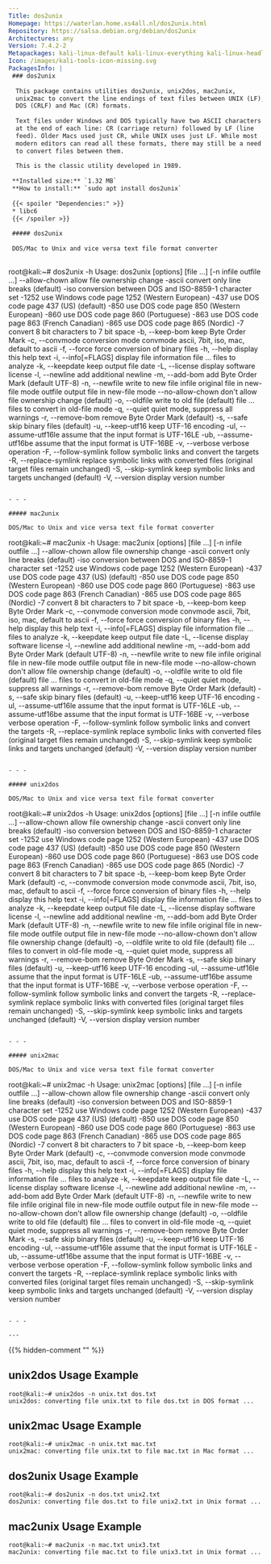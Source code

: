 ```yaml
---
Title: dos2unix
Homepage: https://waterlan.home.xs4all.nl/dos2unix.html
Repository: https://salsa.debian.org/debian/dos2unix
Architectures: any
Version: 7.4.2-2
Metapackages: kali-linux-default kali-linux-everything kali-linux-headless kali-linux-large 
Icon: /images/kali-tools-icon-missing.svg
PackagesInfo: |
 ### dos2unix
 
  This package contains utilities dos2unix, unix2dos, mac2unix,
  unix2mac to convert the line endings of text files between UNIX (LF),
  DOS (CRLF) and Mac (CR) formats.
   
  Text files under Windows and DOS typically have two ASCII characters
  at the end of each line: CR (carriage return) followed by LF (line
  feed). Older Macs used just CR, while UNIX uses just LF. While most
  modern editors can read all these formats, there may still be a need
  to convert files between them.
   
  This is the classic utility developed in 1989.
 
 **Installed size:** `1.32 MB`  
 **How to install:** `sudo apt install dos2unix`  
 
 {{< spoiler "Dependencies:" >}}
 * libc6 
 {{< /spoiler >}}
 
 ##### dos2unix
 
 DOS/Mac to Unix and vice versa text file format converter
 
 ```
 root@kali:~# dos2unix -h
 Usage: dos2unix [options] [file ...] [-n infile outfile ...]
  --allow-chown         allow file ownership change
  -ascii                convert only line breaks (default)
  -iso                  conversion between DOS and ISO-8859-1 character set
    -1252               use Windows code page 1252 (Western European)
    -437                use DOS code page 437 (US) (default)
    -850                use DOS code page 850 (Western European)
    -860                use DOS code page 860 (Portuguese)
    -863                use DOS code page 863 (French Canadian)
    -865                use DOS code page 865 (Nordic)
  -7                    convert 8 bit characters to 7 bit space
  -b, --keep-bom        keep Byte Order Mark
  -c, --convmode        conversion mode
    convmode            ascii, 7bit, iso, mac, default to ascii
  -f, --force           force conversion of binary files
  -h, --help            display this help text
  -i, --info[=FLAGS]    display file information
    file ...            files to analyze
  -k, --keepdate        keep output file date
  -L, --license         display software license
  -l, --newline         add additional newline
  -m, --add-bom         add Byte Order Mark (default UTF-8)
  -n, --newfile         write to new file
    infile              original file in new-file mode
    outfile             output file in new-file mode
  --no-allow-chown      don't allow file ownership change (default)
  -o, --oldfile         write to old file (default)
    file ...            files to convert in old-file mode
  -q, --quiet           quiet mode, suppress all warnings
  -r, --remove-bom      remove Byte Order Mark (default)
  -s, --safe            skip binary files (default)
  -u,  --keep-utf16     keep UTF-16 encoding
  -ul, --assume-utf16le assume that the input format is UTF-16LE
  -ub, --assume-utf16be assume that the input format is UTF-16BE
  -v,  --verbose        verbose operation
  -F, --follow-symlink  follow symbolic links and convert the targets
  -R, --replace-symlink replace symbolic links with converted files
                          (original target files remain unchanged)
  -S, --skip-symlink    keep symbolic links and targets unchanged (default)
  -V, --version         display version number
 ```
 
 - - -
 
 ##### mac2unix
 
 DOS/Mac to Unix and vice versa text file format converter
 
 ```
 root@kali:~# mac2unix -h
 Usage: mac2unix [options] [file ...] [-n infile outfile ...]
  --allow-chown         allow file ownership change
  -ascii                convert only line breaks (default)
  -iso                  conversion between DOS and ISO-8859-1 character set
    -1252               use Windows code page 1252 (Western European)
    -437                use DOS code page 437 (US) (default)
    -850                use DOS code page 850 (Western European)
    -860                use DOS code page 860 (Portuguese)
    -863                use DOS code page 863 (French Canadian)
    -865                use DOS code page 865 (Nordic)
  -7                    convert 8 bit characters to 7 bit space
  -b, --keep-bom        keep Byte Order Mark
  -c, --convmode        conversion mode
    convmode            ascii, 7bit, iso, mac, default to ascii
  -f, --force           force conversion of binary files
  -h, --help            display this help text
  -i, --info[=FLAGS]    display file information
    file ...            files to analyze
  -k, --keepdate        keep output file date
  -L, --license         display software license
  -l, --newline         add additional newline
  -m, --add-bom         add Byte Order Mark (default UTF-8)
  -n, --newfile         write to new file
    infile              original file in new-file mode
    outfile             output file in new-file mode
  --no-allow-chown      don't allow file ownership change (default)
  -o, --oldfile         write to old file (default)
    file ...            files to convert in old-file mode
  -q, --quiet           quiet mode, suppress all warnings
  -r, --remove-bom      remove Byte Order Mark (default)
  -s, --safe            skip binary files (default)
  -u,  --keep-utf16     keep UTF-16 encoding
  -ul, --assume-utf16le assume that the input format is UTF-16LE
  -ub, --assume-utf16be assume that the input format is UTF-16BE
  -v,  --verbose        verbose operation
  -F, --follow-symlink  follow symbolic links and convert the targets
  -R, --replace-symlink replace symbolic links with converted files
                          (original target files remain unchanged)
  -S, --skip-symlink    keep symbolic links and targets unchanged (default)
  -V, --version         display version number
 ```
 
 - - -
 
 ##### unix2dos
 
 DOS/Mac to Unix and vice versa text file format converter
 
 ```
 root@kali:~# unix2dos -h
 Usage: unix2dos [options] [file ...] [-n infile outfile ...]
  --allow-chown         allow file ownership change
  -ascii                convert only line breaks (default)
  -iso                  conversion between DOS and ISO-8859-1 character set
    -1252               use Windows code page 1252 (Western European)
    -437                use DOS code page 437 (US) (default)
    -850                use DOS code page 850 (Western European)
    -860                use DOS code page 860 (Portuguese)
    -863                use DOS code page 863 (French Canadian)
    -865                use DOS code page 865 (Nordic)
  -7                    convert 8 bit characters to 7 bit space
  -b, --keep-bom        keep Byte Order Mark (default)
  -c, --convmode        conversion mode
    convmode            ascii, 7bit, iso, mac, default to ascii
  -f, --force           force conversion of binary files
  -h, --help            display this help text
  -i, --info[=FLAGS]    display file information
    file ...            files to analyze
  -k, --keepdate        keep output file date
  -L, --license         display software license
  -l, --newline         add additional newline
  -m, --add-bom         add Byte Order Mark (default UTF-8)
  -n, --newfile         write to new file
    infile              original file in new-file mode
    outfile             output file in new-file mode
  --no-allow-chown      don't allow file ownership change (default)
  -o, --oldfile         write to old file (default)
    file ...            files to convert in old-file mode
  -q, --quiet           quiet mode, suppress all warnings
  -r, --remove-bom      remove Byte Order Mark
  -s, --safe            skip binary files (default)
  -u,  --keep-utf16     keep UTF-16 encoding
  -ul, --assume-utf16le assume that the input format is UTF-16LE
  -ub, --assume-utf16be assume that the input format is UTF-16BE
  -v,  --verbose        verbose operation
  -F, --follow-symlink  follow symbolic links and convert the targets
  -R, --replace-symlink replace symbolic links with converted files
                          (original target files remain unchanged)
  -S, --skip-symlink    keep symbolic links and targets unchanged (default)
  -V, --version         display version number
 ```
 
 - - -
 
 ##### unix2mac
 
 DOS/Mac to Unix and vice versa text file format converter
 
 ```
 root@kali:~# unix2mac -h
 Usage: unix2mac [options] [file ...] [-n infile outfile ...]
  --allow-chown         allow file ownership change
  -ascii                convert only line breaks (default)
  -iso                  conversion between DOS and ISO-8859-1 character set
    -1252               use Windows code page 1252 (Western European)
    -437                use DOS code page 437 (US) (default)
    -850                use DOS code page 850 (Western European)
    -860                use DOS code page 860 (Portuguese)
    -863                use DOS code page 863 (French Canadian)
    -865                use DOS code page 865 (Nordic)
  -7                    convert 8 bit characters to 7 bit space
  -b, --keep-bom        keep Byte Order Mark (default)
  -c, --convmode        conversion mode
    convmode            ascii, 7bit, iso, mac, default to ascii
  -f, --force           force conversion of binary files
  -h, --help            display this help text
  -i, --info[=FLAGS]    display file information
    file ...            files to analyze
  -k, --keepdate        keep output file date
  -L, --license         display software license
  -l, --newline         add additional newline
  -m, --add-bom         add Byte Order Mark (default UTF-8)
  -n, --newfile         write to new file
    infile              original file in new-file mode
    outfile             output file in new-file mode
  --no-allow-chown      don't allow file ownership change (default)
  -o, --oldfile         write to old file (default)
    file ...            files to convert in old-file mode
  -q, --quiet           quiet mode, suppress all warnings
  -r, --remove-bom      remove Byte Order Mark
  -s, --safe            skip binary files (default)
  -u,  --keep-utf16     keep UTF-16 encoding
  -ul, --assume-utf16le assume that the input format is UTF-16LE
  -ub, --assume-utf16be assume that the input format is UTF-16BE
  -v,  --verbose        verbose operation
  -F, --follow-symlink  follow symbolic links and convert the targets
  -R, --replace-symlink replace symbolic links with converted files
                          (original target files remain unchanged)
  -S, --skip-symlink    keep symbolic links and targets unchanged (default)
  -V, --version         display version number
 ```
 
 - - -
 
---
```

{{% hidden-comment "<!--Do not edit anything above this line-->" %}}

## unix2dos Usage Example

```
root@kali:~# unix2dos -n unix.txt dos.txt
unix2dos: converting file unix.txt to file dos.txt in DOS format ...
```

## unix2mac Usage Example

```
root@kali:~# unix2mac -n unix.txt mac.txt
unix2mac: converting file unix.txt to file mac.txt in Mac format ...
```

## dos2unix Usage Example

```
root@kali:~# dos2unix -n dos.txt unix2.txt
dos2unix: converting file dos.txt to file unix2.txt in Unix format ...
```

## mac2unix Usage Example

```
root@kali:~# mac2unix -n mac.txt unix3.txt
mac2unix: converting file mac.txt to file unix3.txt in Unix format ...
```
